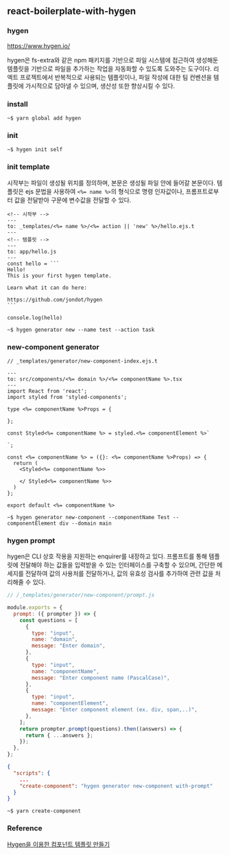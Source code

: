 ## react-boilerplate-with-hygen

### hygen

https://www.hygen.io/

hygen은 fs-extra와 같은 npm 패키지를 기반으로 파일 시스템에
접근하여 생성해둔 템플릿을 기반으로 파일을 추가하는 작업을 자동화할 수 있도록 도와주는 도구이다.
리엑트 프로젝트에서 반복적으로 사용되는 템플릿이나, 파일 작성에 대한 팀 컨벤션을 템플릿에 가시적으로 
담아낼 수 있으며, 생산성 또한 향상시킬 수 있다.

### install

```shell
~$ yarn global add hygen
```

### init

```shell
~$ hygen init self
```

### init template

시작부는 파일이 생성될 위치를 정의하며, 본문은 생성될 파일 안에 들어갈 본문이다.
템플릿은 ejs 문법을 사용하여 `<%= name %>`의 형식으로 명령 인자값이나, 프롬프트로부터 값을 전달받아
구문에 변수값을 전달할 수 있다.

````ejs.t
<!-- 시작부 -->
---
to: _templates/<%= name %>/<%= action || 'new' %>/hello.ejs.t
---
<!-- 템플릿 -->
---
to: app/hello.js
---
const hello = ```
Hello!
This is your first hygen template.

Learn what it can do here:

https://github.com/jondot/hygen
```

console.log(hello)
````

```shell
~$ hygen generator new --name test --action task
```

### new-component generator

```ejs.t
// _templates/generator/new-component-index.ejs.t

---
to: src/components/<%= domain %>/<%= componentName %>.tsx
---
import React from 'react';
import styled from 'styled-components';

type <%= componentName %>Props = {

};

const Styled<%= componentName %> = styled.<%= componentElement %>`

`;

const <%= componentName %> = ({}: <%= componentName %>Props) => {
  return (
    <Styled<%= componentName %>>

    </ Styled<%= componentName %>>
  )
};

export default <%= componentName %>

```

```shell
~$ hygen generator new-component --componentName Test --componentElement div --domain main
```

### hygen prompt

hygen은 CLI 상호 작용을 지원하는 enquirer를 내장하고 있다.
프롬프트를 통해 템플릿에 전달해야 하는 값들을 입력받을 수 있는
인터페이스를 구축할 수 있으며, 간단한 메세지를 전달하여 값의 사용처를
전달하거나, 값의 유효성 검사를 추가하여 관련 값을 처리해줄 수 있다.

```js
// /_templates/generator/new-component/prompt.js

module.exports = {
  prompt: ({ prompter }) => {
    const questions = [
      {
        type: "input",
        name: "domain",
        message: "Enter domain",
      },
      {
        type: "input",
        name: "componentName",
        message: "Enter component name (PascalCase)",
      },
      {
        type: "input",
        name: "componentElement",
        message: "Enter component element (ex. div, span,..)",
      },
    ];
    return prompter.prompt(questions).then((answers) => {
      return { ...answers };
    });
  },
};
```

```json
{
  "scripts": {
    ...
    "create-component": "hygen generator new-component with-prompt"
  }
}
```

```shell
~$ yarn create-component
```

### Reference

[Hygen을 이용한 컴포넌트 템플릿 만들기](https://techblog.woowahan.com/8268/)
